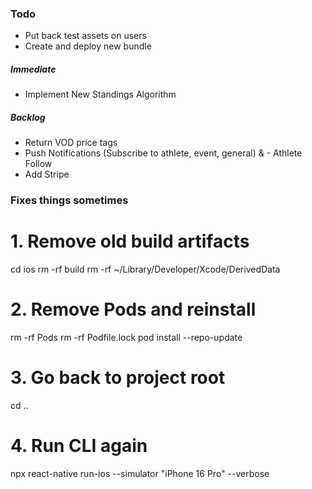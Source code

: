 ### Todo

- Put back test assets on users
- Create and deploy new bundle

##### Immediate

- Implement New Standings Algorithm

##### Backlog

- Return VOD price tags
- Push Notifications (Subscribe to athlete, event, general) & - Athlete Follow
- Add Stripe

### Fixes things sometimes

# 1. Remove old build artifacts

cd ios
rm -rf build
rm -rf ~/Library/Developer/Xcode/DerivedData

# 2. Remove Pods and reinstall

rm -rf Pods
rm -rf Podfile.lock
pod install --repo-update

# 3. Go back to project root

cd ..

# 4. Run CLI again

npx react-native run-ios --simulator "iPhone 16 Pro" --verbose
